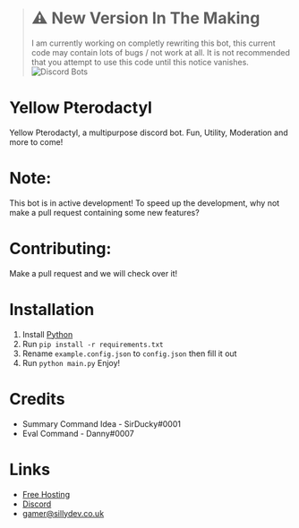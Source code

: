 > # **⚠️ New Version In The Making**<br>
> I am currently working on completly rewriting this bot, this current code may contain lots of bugs / not work at all. It is not recommended that you attempt to use this code until this notice vanishes.
![Discord Bots](https://top.gg/api/widget/1037361246464393216.svg)
# Yellow Pterodactyl
Yellow Pterodactyl, a multipurpose discord bot. Fun, Utility, Moderation and more to come!
# Note:
This bot is in active development! To speed up the development, why not make a pull request containing some new features?
# Contributing:
Make a pull request and we will check over it! 
# Installation
1. Install [Python](https://www.python.org/downloads/)
2. Run ```pip install -r requirements.txt ```
3. Rename ```example.config.json``` to ```config.json``` then fill it out
4. Run ```python main.py```
Enjoy!
# Credits
- Summary Command Idea - SirDucky#0001
- Eval Command - Danny#0007
# Links
- [Free Hosting](https://panel.sillydev.co.uk)
- [Discord](https://discord.gg/WeQ3TpdfZM)
- gamer@sillydev.co.uk
